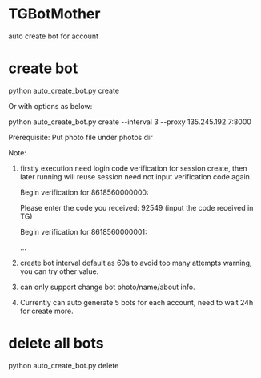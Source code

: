 # TGBotMother
auto create bot for account

# create bot
python auto_create_bot.py create 

Or with options as below:

python auto_create_bot.py create --interval 3 --proxy 135.245.192.7:8000

Prerequisite: Put photo file under photos dir

Note:
1) firstly execution need login code verification for session create, then later running will reuse session need not input verification code again.
   
   Begin verification for 8618560000000:
   
   Please enter the code you received: 92549 (input the code received in TG)

   Begin verification for 8618560000001:
   
   ...

3) create bot interval default as 60s to avoid too many attempts warning, you can try other value.

4) can only support change bot photo/name/about info.
   
5) Currently can auto generate 5 bots for each account, need to wait 24h for create more.

# delete all bots
python auto_create_bot.py delete

